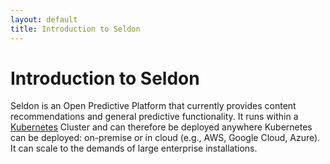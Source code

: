 ```yaml
---
layout: default
title: Introduction to Seldon
---
```


# Introduction to Seldon

Seldon is an Open Predictive Platform that currently provides content recommendations and general predictive functionality. It runs within a [Kubernetes](http://kubernetes.io/) Cluster and can therefore be deployed anywhere Kubernetes can be deployed: on-premise or in cloud (e.g., AWS, Google Cloud, Azure). It can scale to the demands of large enterprise installations. 


